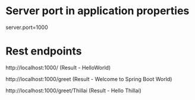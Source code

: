 # Server port in application properties
server.port=1000

# Rest endpoints
http://localhost:1000/  (Result - HelloWorld)

http://localhost:1000/greet (Result - Welcome to Spring Boot World)

http://localhost:1000/greet/Thillai (Result - Hello Thillai)

